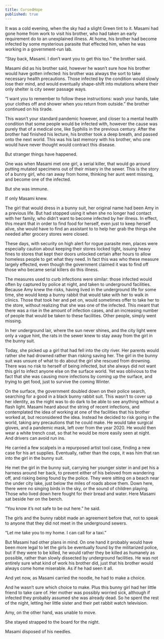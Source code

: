 ```yaml
---
title: CursedHope
published: true
---
```

It was a cold evening, when the sky had a slight Green tint to it. Masami had gone home from work to visit his brother, who had taken an early requirement do to an unexplained illness. At home, his brother had become infected by some mysterious parasite that effected him, when he was working in a government-run lab.

“Stay back, Masami. I don’t want you to get this too.” the brother said.

Masami did as his brother said, however he wasn’t sure how his brother would have gotten infected: his brother was always the sort to take necessary health precautions. Those infected by the condition would slowly lose their mind, and would eventually shape-shift into mutations where their only shelter is city sewer passage ways.

“I want you to remember to follow these instructions: wash your hands, take your clothes off and shower when you return from outside.” the brother continued on his tirade.

This wasn’t your standard pandemic however, and closer to a mental health condition that some people would be infected with, however the cause was purely that of a medical one, like Syphilis in the previous century. After the brother had finished his lecture, his brother took a deep breath, and passed onto the next world. This was his last memory with his brother, who one would have never thought would contract this disease.

But stranger things have happened.

One was when Masami met one girl, a serial killer, that would go around putting mutated specimens out of their misery in the sewer. This is the story of a bunny girl, who ran away from home, thinking her aunt went missing, and become one of the infected.

But she was immune.

If only Masami knew.

The girl that would dress in a bunny suit, her original name had been Amy in a previous life. But had stopped using it when she no longer had contact with her family, who didn’t want to become infected by her illness. In effect, this meant that in order to find food for herself, even just to keep herself alive, she would have to find an assistant to to help her grab the things she needed after grocery stores were closed.

These days, with security on high alert for rogue parasite men, places were especially caution about keeping their stores locked tight, issuing heavy fines to stores that kept their doors unlocked certain after hours to allow homeless people to get what they need. In fact this was who these measure largely effected, even though the government claimed it was to find off those who became serial killers do this illness.

The measures used to curb infections were similar: those infected would often by captured by police at night, and taken to underground facilities. Because Amy knew the risks, having lived in the underground life for some time, she would keep a bunny rabbit that would take with her to walk in clinics. Those that took her and pet on, would sometimes offer to take her to the store, without realizing that she was one of the infected. This meant that there was a rise in the amount of infection cases, and an increasing number of people that would be taken to these facilities. Other people, simply went missing.

In her underground lair, where the sun never shines, and the city light were only a vague hint, the rats in the sewer knew to stay away from the girl in the bunny suit.

Today, she picked up a girl that had fell into the city river. Her parents would rather she had drowned rather than risking saving her. The girl in the bunny suit was unsure of what to do about the girl she rescued from drowning. There was no risk to herself of being infected, but she always did not want this girl to infect anyone else on the surface world. Yet was oblivious to the fact that she was causing more infections by coming up the surface, and trying to get food, just to survive the coming Winter.

On the surface, the government doubled down on their police search, searching for a good in a black bunny rabbit suit. This wasn’t to cover up her identity, as the night was to do dark to be able to see anything without a flash light. Masami heard about the string of recent infections, and contemplated the idea of working at one of the facilities that his brother worked at, but reconsidered the idea. Instead he decided to risk going in the world, taking any precautions that he could make. He would take surgical gloves, and a pandemic mask, left over from the year 2020. He would then wear a white trench coat, so that he would be more easily seen at night. And drivers can avoid run ins.

He carried a few scalpels in a repurposed artist tool case, finding a new case for his art supplies. Eventually, rather than the cops, it was him that ran into the girl in the bunny suit.

He met the girl in the bunny suit, carrying her younger sister in and pet his a harness around her back, to prevent either of his beloved from wandering off, and risking being found by the police. They were sitting on a beach near the under city lake, just below the miles of roads above them. Down here, there were no singing birds in the sky, or the sound of children playing. Those who lived down here fought for their bread and water. Here Masami sat beside her on the bench.

“You know it’s not safe to be out here.” he said.

The girls and the bunny rabbit made an agreement before that, not to speak to anyone that they did not meet in the underground sewers.

“Let me take you to my home. I can call for a taxi.”

But Masami had other plans in mind. On one hand it probably would have been more legal to let the girls be eventually found by the militarized police, but if they were to be killed, he would rather they be killed as humanely as possible, rather than slowly dissected by underground facilities. He was not entirely sure what kind of work his brother did, just that his brother would always come home miserable. As if he had seen it all.

And yet now, as Masami carried the noodle, he had to make a choice.

And he wasn’t sure which choice to make. Plus this bunny girl had her little friend to take care of. Her mother was possibly worried sick, although if infected they probably assumed she was already dead. So he spent the rest of the night, letting her little sister and their pet rabbit watch television.

Amy, on the other hand, was unable to move.

She stayed strapped to the board for the night.

Masami disposed of his needles.
